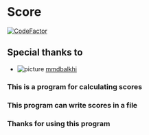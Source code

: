 # Score

[![CodeFactor](https://www.codefactor.io/repository/github/mdk1384/score/badge)](https://www.codefactor.io/repository/github/mdk1384/score)

## Special thanks to

- ![picture](https://avatars.githubusercontent.com/mmdbalkhi?size=25)
[mmdbalkhi](https://github.com/mmdbalkhi)

### This is a program for calculating scores

### This program can write scores in a file

### Thanks for using this program

